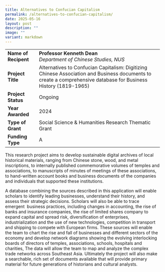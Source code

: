 ```yaml
---
title: Alternatives to Confucian Capitalism
permalink: /alternatives-to-confucian-capitalism/
date: 2025-05-16
layout: post
description: ""
image: ""
variant: markdown
---
```

|  |  |
|---|---|
| **Name of Recipent** | **Professor Kenneth Dean**<br>_Department of Chinese Studies, NUS_|
| **Project Title** | Alternatives to Confucian Capitalism: Digitizing Chinese Association and Business documents to create a comprehensive database for Business History (1819-1965) |
| **Project Status** | Ongoing |
| **Year Awarded** | 2024 |
| **Type of Grant** | Social Science &amp; Humanities Research Thematic Grant |
|**Funding Type** | A |

This research project aims to develop sustainable digital archives of local historical materials, ranging from Chinese stone, wood, and metal inscriptions, to internally published commemorative volumes of temples and associations, to manuscripts of minutes of meetings of these associations, to hand-written account books and business documents of the companies and individuals that supported these institutions.  
  
A database combining the sources described in this application will enable scholars to identify leading businesses, understand their history, and assess their strategic decisions. Scholars will also be able to trace emergent&nbsp; business practices, including changes in accounting, the rise of banks and insurance companies, the rise of limited shares company to expand capital and spread risk, diversification of enterprises, industrialization and the use of new technologies, competition in transport and shipping to compete with European firms. These sources will enable the team to chart the rise and fall of businesses and different sectors of the economy and develop network diagrams showing the evolving interlocking boards of directors of temples, associations, schools, hospitals and charities, The data will allow the team to map and analyze the complex trade networks across Southeast Asia. Ultimately the project will also make a searchable, rich set of documents available that will provide primary material for future generations of historians and cultural analysts.